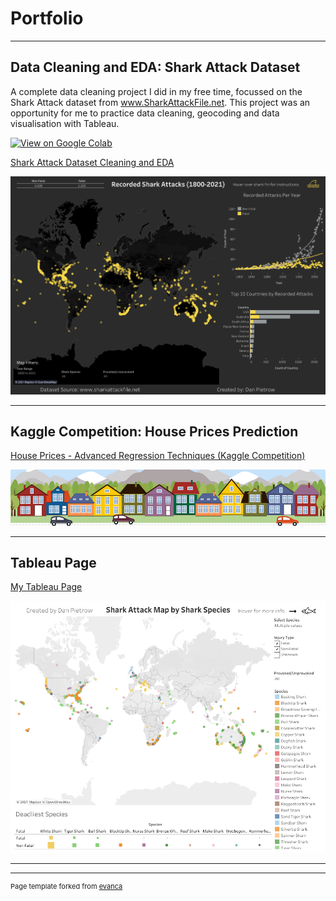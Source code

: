 # Portfolio

---
## Data Cleaning and EDA: Shark Attack Dataset

A complete data cleaning project I did in my free time, focussed on the Shark Attack dataset from www.SharkAttackFile.net. This project was an opportunity for me to practice data cleaning, geocoding and data visualisation with Tableau.

[![View on Google Colab](https://img.shields.io/badge/GitHub-View_on_GitHub-blue?logo=GitHub)](https://github.com/chriskhanhtran/CS224n-NLP-Solutions/tree/master/assignments/)

<a href="https://colab.research.google.com/drive/1683XR1ShUnWxbDk6DC7cSewFijdxpEOf?authuser=1#scrollTo=JZQGr89k6TGY" target="_blank">Shark Attack Dataset Cleaning and EDA</a>
<!-- [Shark Attack Dataset Cleaning](https://colab.research.google.com/drive/1683XR1ShUnWxbDk6DC7cSewFijdxpEOf?authuser=1#scrollTo=JZQGr89k6TGY) -->
<img src="images/FatalDashboard.png?raw=true"/>

---
## Kaggle Competition: House Prices Prediction

<a href="https://colab.research.google.com/drive/1683XR1ShUnWxbDk6DC7cSewFijdxpEOf?authuser=1#scrollTo=JZQGr89k6TGY" target="_blank">House Prices - Advanced Regression Techniques (Kaggle Competition)</a>
<!-- [My Tableau Page](https://public.tableau.com/app/profile/dan.pietrow) -->
<img src="images/housesbanner.png?raw=true"/>

---
## Tableau Page
<a href="https://public.tableau.com/app/profile/dan.pietrow" target="_blank">My Tableau Page</a>
<!-- [My Tableau Page](https://public.tableau.com/app/profile/dan.pietrow) -->
<img src="images/SpeciesDashboard.png?raw=true"/>

---




---
<p style="font-size:11px">Page template forked from <a href="https://github.com/evanca/quick-portfolio">evanca</a></p>
<!-- Remove above link if you don't want to attibute -->
